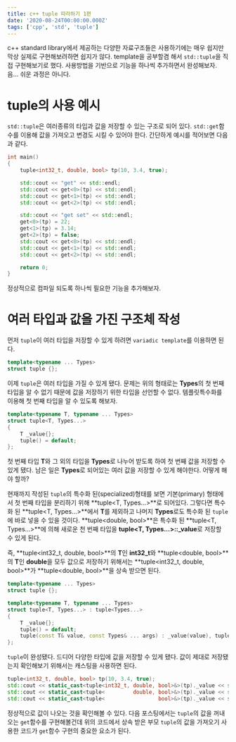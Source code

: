 ```yaml
---
title: c++ tuple 따라하기 1편
date: '2020-08-24T00:00:00.000Z'
tags: ['cpp', 'std', 'tuple']
---
```


c++ standard library에서 제공하는 다양한 자료구조들은 사용하기에는 매우 쉽지만 막상 실제로 구현해보려하면 쉽지가 않다. template을 공부할겸 해서 `std::tuple`을 직접 구현해보기로 했다. 사용방법을 기반으로 기능을 하나씩 추가하면서 완성해보자. 음... 쉬운 과정은 아니다.

<!-- end -->

# tuple의 사용 예시

`std::tuple`은 여러종류의 타입과 값을 저장할 수 있는 구조로 되어 있다. `std::get`함수를 이용해 값을 가져오고 변경도 시킬 수 있어야 한다. 간단하게 예시를 적어보면 다음과 같다.

```cpp
int main()
{
    tuple<int32_t, double, bool> tp(10, 3.4, true);

    std::cout << "get" << std::endl;
    std::cout << get<0>(tp) << std::endl;
    std::cout << get<1>(tp) << std::endl;
    std::cout << get<2>(tp) << std::endl;

    std::cout << "get set" << std::endl;
    get<0>(tp) = 22;
    get<1>(tp) = 3.14;
    get<2>(tp) = false;
    std::cout << get<0>(tp) << std::endl;
    std::cout << get<1>(tp) << std::endl;
    std::cout << get<2>(tp) << std::endl;

    return 0;
}
```

정상적으로 컴파일 되도록 하나씩 필요한 기능을 추가해보자.

# 여러 타입과 값을 가진 구조체 작성

먼저 `tuple`이 여러 타입을 저장할 수 있게 하려면 `variadic template`를 이용하면 된다.

```cpp
template<typename ... Types>
struct tuple {};
```

이제 `tuple`은 여러 타입을 가질 수 있게 됐다. 문제는 위의 형태로는 **Types**의 첫 번째 타입을 알 수 없기 때문에 값을 저장하기 위한 타입을 선언할 수 없다. 템플릿특수화를 이용해 첫 번째 타입을 알 수 있도록 해보자.

```cpp
template<typename T, typename ... Types>
struct tuple<T, Types...>
{
    T _value{};
    tuple() = default;
};

```

첫 번째 타입 **T**와 그 외의 타입을 **Types**로 나누어 받도록 하여 첫 번째 값을 저장할 수 있게 됐다. 남은 일은 **Types**로 되어있는 여러 값을 저장할 수 있게 해야한다. 어떻게 해야 할까?

현재까지 작성된 `tuple`의 특수화 된(specialized)형태를 보면 기본(primary) 형태에서 첫 번째 타입을 분리하기 위해 **tuple<T, Types...>**로 되어있다. 그렇다면 특수화 된 **tuple<T, Types...>**에서 **T**를 제외하고 나머지 **Types**로도 특수화 된 `tuple`에 바로 넣을 수 있을 것이다. **tuple<double, bool>**은 특수화 된 **tuple<T, Types...>**에 의해 새로운 천 번째 타입을 **tuple<T, Types...>::\_value**로 저장할 수 있게 된다.

즉, **tuple<int32_t, double, bool>**의 **T**인 **int32_t**와 **tuple<double, bool>**의 **T**인 **double**을 모두 값으로 저장하기 위해서는 **tuple<int32_t, double, bool>**가 **tuple<double, bool>**을 상속 받으면 된다.

```cpp
template<typename ... Types>
struct tuple {};

template<typename T, typename ... Types>
struct tuple<T, Types...> : tuple<Types...>
{
    T _value{};
    tuple() = default;
    tuple(const T& value, const Types& ... args) : _value(value), tuple<Types...>(args...) {}
};
```

`tuple`이 완성됐다. 드디어 다양한 타입에 값을 저장할 수 있게 됐다. 값이 제대로 저장됐는지 확인해보기 위해서는 캐스팅을 사용하면 된다.

```cpp
tuple<int32_t, double, bool> tp(10, 3.4, true);
std::cout << static_cast<tuple<int32_t, double, bool>&>(tp)._value << std::endl;
std::cout << static_cast<tuple<         double, bool>&>(tp)._value << std::endl;
std::cout << static_cast<tuple<                 bool>&>(tp)._value << std::endl;
```

정상적으로 값이 나오는 것을 확인해볼 수 있다. 다음 포스팅에서는 `tuple`의 값을 꺼내오는 `get`함수를 구현해볼건데 위의 코드에서 상속 받은 부모 `tuple`의 값을 가져오기 사용한 코드가 `get`함수 구현의 중요한 요소가 된다.
